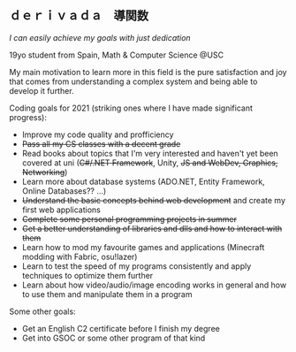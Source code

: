 ## ｄｅｒｉｖａｄａ　導関数   

_I can easily achieve my goals with just dedication_

19yo student from Spain, Math & Computer Science @USC

My main motivation to learn more in this field is the pure satisfaction and joy that comes from understanding a complex system and being able to develop it further.

Coding goals for 2021 (striking ones where I have made significant progress):

* Improve my code quality and profficiency
* ~~Pass all my CS classes with a decent grade~~
* Read books about topics that I'm very interested and haven't yet been covered at uni (~~C#/.NET Framework~~, Unity, ~~JS and WebDev, Graphics, Networking~~)
* Learn more about database systems (ADO.NET, Entity Framework, Online Databases?? ...)
* ~~Understand the basic concepts behind web development~~ and create my first web applications
* ~~Complete some personal programming projects in summer~~
* ~~Get a better understanding of libraries and dlls and how to interact with them~~
* Learn how to mod my favourite games and applications (Minecraft modding with Fabric, osu!lazer)
* Learn to test the speed of my programs consistently and apply techniques to optimize them further
* Learn about how video/audio/image encoding works in general and how to use them and manipulate them in a program 

Some other goals:
* Get an English C2 certificate before I finish my degree
* Get into GSOC or some other program of that kind
